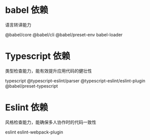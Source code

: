 # babel 依赖
语言转译能力

@babel/core @babel/cli @babel/preset-env babel-loader

# Typescript 依赖
类型检查能力，能有效提升应用代码的健壮性

typescript @typescript-eslint/parser @typescript-eslint/eslint-plugin @babel/preset-typescript

# Eslint 依赖
风格检查能力，能确保多人协作时的代码一致性

eslint eslint-webpack-plugin